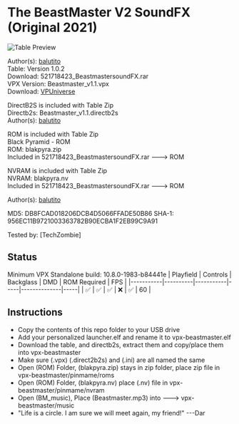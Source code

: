# The BeastMaster V2 SoundFX (Original 2021)

![Table Preview](https://vpuniverse.com/screenshots/monthly_2021_10/20211027_183639.jpg.00e15ca9ea12afde87a0881978f09a25.jpg)

Author(s): [balutito](https://vpuniverse.com/profile/36070-balutito/)  
Table: Version 1.0.2  
Download: 521718423_BeastmastersoundFX.rar  
VPX Version: Beastmaster_v1.1.vpx  
Download: [VPUniverse](https://vpuniverse.com/files/file/7792-the-beastmaster-v2-soundfx/)

DirectB2S is included with Table Zip  
Directb2s: Beastmaster_v1.1.directb2s  
Author(s): [balutito](https://vpuniverse.com/profile/36070-balutito/) 

ROM is included with Table Zip  
Black Pyramid - ROM  
ROM: blakpyra.zip  
Included in 521718423_BeastmastersoundFX.rar ---> ROM

NVRAM is included with Table Zip  
NVRAM: blakpyra.nv  
Included in 521718423_BeastmastersoundFX.rar ---> ROM

Author(s): [balutito](https://vpuniverse.com/profile/36070-balutito/)

MD5: DB8FCAD018206DCB4D5066FFADE50B86
SHA-1: 956EC11B9721003363782B90ECBA1F2EB99C9A91

Tested by:
[TechZombie]

## Status 

Minimum VPX Standalone build: 10.8.0-1983-b84441e
| Playfield | Controls | Backglass | DMD | ROM Required | FPS | 
|-----------|----------|-----------|-----|--------------|-----|
| :white_check_mark: | :white_check_mark: | :white_check_mark: | :x: | :white_check_mark: | 60 |

## Instructions

- Copy the contents of this repo folder to your USB drive
- Add your personalized launcher.elf and rename it to vpx-beastmaster.elf
- Download the table, and directb2s, extract them and copy/place them into vpx-beastmaster
- Make sure (.vpx) (.direct2b2s) and (.ini) are all named the same
- Open (ROM) Folder, (blakpyra.zip) stays in zip folder, place zip file in vpx-beastmaster/pinmame/roms
- Open (ROM) Folder, (blakpyra.nv) place (.nv) file in vpx-beastmaster/pinmame/nvram
- Open (BM_music), Place (Beastmaster.mp3) into ---> vpx-beastmaster/music
- "Life is a circle. I am sure we will meet again, my friend!"  ---Dar
